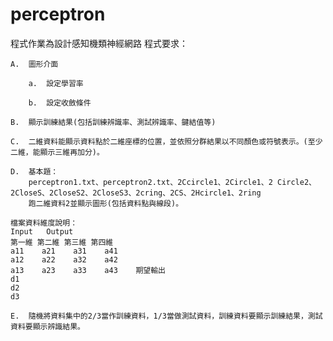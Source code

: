 # perceptron
程式作業為設計感知機類神經網路
程式要求：

    A.	圖形介面

        a.	設定學習率

        b.	設定收斂條件

    B.	顯示訓練結果(包括訓練辨識率、測試辨識率、鍵結值等)

    C.	二維資料能顯示資料點於二維座標的位置，並依照分群結果以不同顏色或符號表示。(至少二維，能顯示三維再加分)。

    D.	基本題：
        perceptron1.txt、perceptron2.txt、2Ccircle1、2Circle1、2 Circle2、2CloseS、2CloseS2、2CloseS3、2cring、2CS、2Hcircle1、2ring
        跑二維資料2並顯示圖形(包括資料點與線段)。

    檔案資料維度說明： 
    Input	Output
    第一維 第二維 第三維 第四維 
    a11    a21    a31    a41
    a12    a22    a32    a42
    a13    a23    a33    a43	期望輸出
    d1
    d2
    d3

    E.	隨機將資料集中的2/3當作訓練資料，1/3當做測試資料，訓練資料要顯示訓練結果，測試資料要顯示辨識結果。
